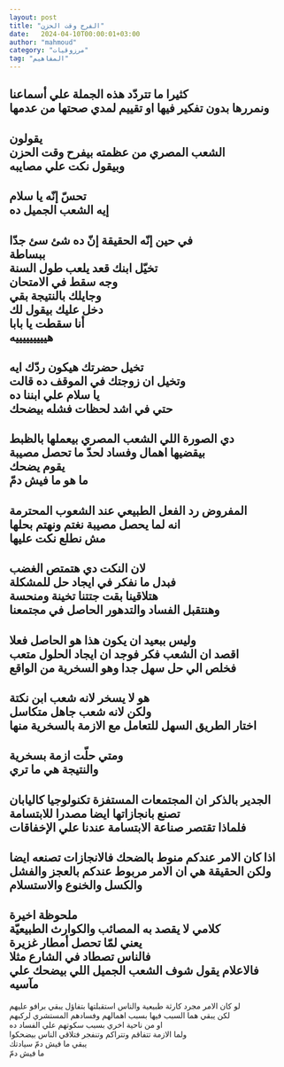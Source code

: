 ```yaml
---
layout: post
title: "الفرح وقت الحزن"
date:   2024-04-10T00:00:01+03:00
author: "mahmoud"
category: "مرزوقيات"
tag: "المفاهيم"
---
```



كثيرا ما تتردّد هذه الجملة علي أسماعنا  
ونمررها بدون تفكير فيها او تقييم لمدي صحتها من
عدمها  
-------------------  
يقولون  
الشعب المصري من عظمته بيفرح وقت الحزن  
وبيقول نكت علي مصايبه  
-----------------  
تحسّ إنّه يا سلام  
إيه الشعب الجميل ده  
-------------  
في حين إنّه الحقيقة إنّ ده شئ سئ جدّا  
ببساطة  
تخيّل ابنك قعد يلعب طول السنة  
وجه سقط في الامتحان  
وجايلك بالنتيجة بقي  
دخل عليك بيقول لك  
أنا سقطت يا بابا  
هيييييييييه  
-----------------  
تخيل حضرتك هيكون ردّك ايه  
وتخيل ان زوجتك في الموقف ده قالت  
يا سلام علي ابننا ده  
حتي في اشد لحظات فشله بيضحك  
--------------  
دي الصورة اللي الشعب المصري بيعملها بالظبط  
بيقضيها اهمال وفساد لحدّ ما تحصل مصيبة  
يقوم يضحك  
ما هو ما فيش دمّ  
------------  
المفروض رد الفعل الطبيعي عند الشعوب المحترمة  
انه لما يحصل مصيبة نغتم ونهتم بحلها  
مش نطلع نكت عليها  
-------------  
لان النكت دي هتمتص الغضب  
فبدل ما نفكر في ايجاد حل للمشكلة  
هتلاقينا بقت جتتنا تخينة ومنحسة  
وهنتقبل الفساد والتدهور الحاصل في مجتمعنا  
---------------  
وليس ببعيد ان يكون هذا هو الحاصل فعلا  
اقصد ان الشعب فكر فوجد ان ايجاد الحلول متعب  
فخلص الي حل سهل جدا وهو السخرية من الواقع  
----------------  
هو لا يسخر لانه شعب ابن نكتة  
ولكن لانه شعب جاهل متكاسل  
اختار الطريق السهل للتعامل مع الازمة بالسخرية
منها  
--------------  
ومتي حلّت ازمة بسخرية  
والنتيجة هي ما تري  
---------------  
الجدير بالذكر ان المجتمعات المستفزة تكنولوجيا
كاليابان  
تصنع بانجازاتها ايضا مصدرا للابتسامة  
فلماذا تقتصر صناعة الابتسامة عندنا علي
الإخفاقات  
-----------------  
اذا كان الامر عندكم منوط بالضحك فالانجازات تصنعه
ايضا  
ولكن الحقيقة هي ان الامر مربوط عندكم بالعجز والفشل
والكسل والخنوع والاستسلام  
--------------------------  
ملحوظة اخيرة  
كلامي لا يقصد به المصائب والكوارث الطبيعيّة  
يعني لمّا تحصل أمطار غزيرة  
فالناس تصطاد في الشارع مثلا  
فالاعلام يقول شوف الشعب الجميل اللي بيضحك علي
مآسيه  
--------------------  
لو كان الامر مجرد كارثة طبيعية والناس استقبلتها بتفاؤل
يبقي برافو عليهم  
لكن يبقي هما السبب فيها بسبب اهمالهم وفسادهم المستشري
لركبهم  
او من ناحية اخري بسبب سكوتهم علي الفساد ده  
ولما الازمة تتفاقم وتتراكم وتنفجر فتلاقي الناس
بيضحكوا  
يبقي ما فيش دمّ سيادتك  
ما فيش دمّ
